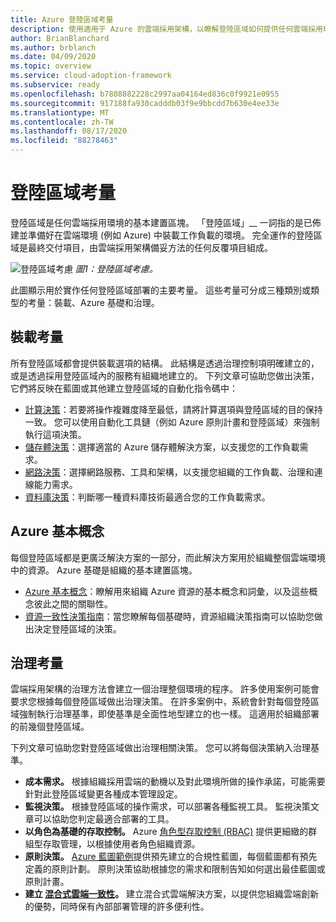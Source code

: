 ```yaml
---
title: Azure 登陸區域考量
description: 使用適用于 Azure 的雲端採用架構，以瞭解登陸區域如何提供任何雲端採用環境的基本組建區塊。
author: BrianBlanchard
ms.author: brblanch
ms.date: 04/09/2020
ms.topic: overview
ms.service: cloud-adoption-framework
ms.subservice: ready
ms.openlocfilehash: b7808882228c2997aa04164ed836c0f9921e0955
ms.sourcegitcommit: 917188fa930cadddb03f9e9bbcdd7b630e4ee33e
ms.translationtype: MT
ms.contentlocale: zh-TW
ms.lasthandoff: 08/17/2020
ms.locfileid: "88278463"
---
```

# <a name="landing-zone-considerations"></a>登陸區域考量

登陸區域是任何雲端採用環境的基本建置區塊。 「登陸區域」__ 一詞指的是已佈建並準備好在雲端環境 (例如 Azure) 中裝載工作負載的環境。 完全運作的登陸區域是最終交付項目，由雲端採用架構備妥方法的任何反覆項目組成。

![登陸區域考慮 ](../../_images/ready/landing-zone-considerations.png)
 _圖1：登陸區域考慮。_

此圖顯示用於實作任何登陸區域部署的主要考量。 這些考量可分成三種類別或類型的考量：裝載、Azure 基礎和治理。

## <a name="hosting-considerations"></a>裝載考量

所有登陸區域都會提供裝載選項的結構。 此結構是透過治理控制項明確建立的，或是透過採用登陸區域內的服務有組織地建立的。 下列文章可協助您做出決策，它們將反映在藍圖或其他建立登陸區域的自動化指令碼中：

- [計算決策](./compute-options.md)：若要將操作複雜度降至最低，請將計算選項與登陸區域的目的保持一致。 您可以使用自動化工具鏈（例如 Azure 原則計畫和登陸區域）來強制執行這項決策。
- [儲存體決策](./storage-options.md)：選擇適當的 Azure 儲存體解決方案，以支援您的工作負載需求。
- [網路決策](./networking-options.md)：選擇網路服務、工具和架構，以支援您組織的工作負載、治理和連線能力需求。
- [資料庫決策](./data-options.md)：判斷哪一種資料庫技術最適合您的工作負載需求。

## <a name="azure-fundamentals"></a>Azure 基本概念

每個登陸區域都是更廣泛解決方案的一部分，而此解決方案用於組織整個雲端環境中的資源。 Azure 基礎是組織的基本建置區塊。

- [Azure 基本概念](./fundamental-concepts.md)：瞭解用來組織 Azure 資源的基本概念和詞彙，以及這些概念彼此之間的關聯性。
- [資源一致性決策指南](../../decision-guides/resource-consistency/index.md)：當您瞭解每個基礎時，資源組織決策指南可以協助您做出決定登陸區域的決策。

## <a name="governance-considerations"></a>治理考量

雲端採用架構的治理方法會建立一個治理整個環境的程序。 許多使用案例可能會要求您根據每個登陸區域做出治理決策。 在許多案例中，系統會針對每個登陸區域強制執行治理基準，即使基準是全面性地型建立的也一樣。 這適用於組織部署的前幾個登陸區域。

下列文章可協助您對登陸區域做出治理相關決策。 您可以將每個決策納入治理基準。

- **成本需求。** 根據組織採用雲端的動機以及對此環境所做的操作承諾，可能需要針對此登陸區域變更各種成本管理設定。
- **監視決策。** 根據登陸區域的操作需求，可以部署各種監視工具。 監視決策文章可以協助您判定最適合部署的工具。
- **以角色為基礎的存取控制。** Azure [角色型存取控制 (RBAC)](../considerations/roles.md) 提供更細緻的群組型存取管理，以根據使用者角色組織資源。
- **原則決策。** [Azure 藍圖範例](/azure/governance/blueprints/samples)提供預先建立的合規性藍圖，每個藍圖都有預先定義的原則計劃。 原則決策協助根據您的需求和限制告知如何選出最佳藍圖或原則計畫。
- **建立 [混合式雲端一致性](./hybrid-consistency.md)。** 建立混合式雲端解決方案，以提供您組織雲端創新的優勢，同時保有內部部署管理的許多便利性。